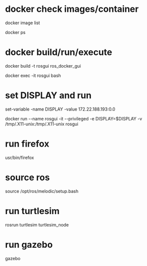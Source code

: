 # docker check images/container
docker image list

docker ps

# docker build/run/execute
docker build -t rosgui ros_docker_gui

docker exec -it rosgui bash

# set DISPLAY and run
set-variable -name DISPLAY -value 172.22.188.193:0.0

docker run --name rosgui -it --privileged -e DISPLAY=$DISPLAY -v /tmp/.X11-unix:/tmp/.X11-unix rosgui

# run firefox
usr/bin/firefox

# source ros
source /opt/ros/melodic/setup.bash 

# run turtlesim
rosrun turtlesim turtlesim_node

# run gazebo
gazebo


